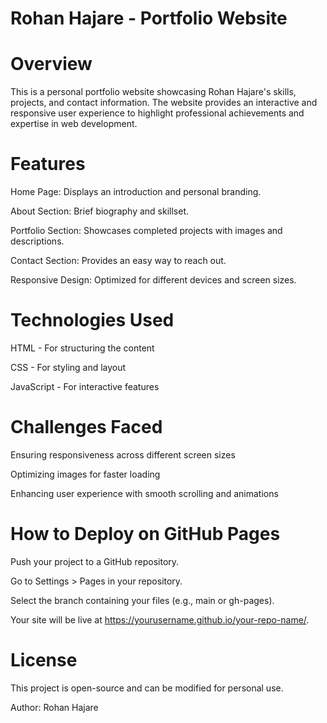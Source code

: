 # Rohan Hajare - Portfolio Website


# Overview

This is a personal portfolio website showcasing Rohan Hajare's skills, projects, and contact information. The website provides an interactive and responsive user experience to highlight professional achievements and expertise in web development.

# Features

Home Page: Displays an introduction and personal branding.

About Section: Brief biography and skillset.

Portfolio Section: Showcases completed projects with images and descriptions.

Contact Section: Provides an easy way to reach out.

Responsive Design: Optimized for different devices and screen sizes.

# Technologies Used

HTML - For structuring the content

CSS - For styling and layout

JavaScript - For interactive features

# Challenges Faced

Ensuring responsiveness across different screen sizes

Optimizing images for faster loading

Enhancing user experience with smooth scrolling and animations


# How to Deploy on GitHub Pages

Push your project to a GitHub repository.

Go to Settings > Pages in your repository.

Select the branch containing your files (e.g., main or gh-pages).

Your site will be live at https://yourusername.github.io/your-repo-name/.

# License

This project is open-source and can be modified for personal use.

Author: Rohan Hajare
